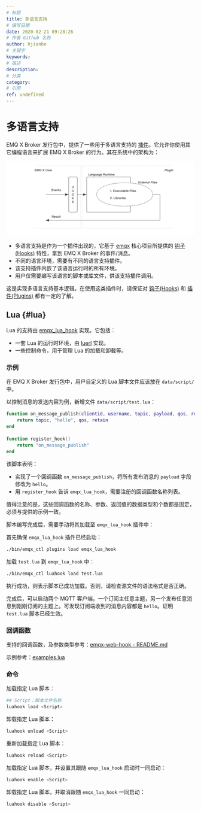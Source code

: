 ```yaml
---
# 标题
title: 多语言支持
# 编写日期
date: 2020-02-21 09:28:26
# 作者 Github 名称
author: hjianbo
# 关键字
keywords:
# 描述
description:
# 分类
category: 
# 引用
ref: undefined
---
```



# 多语言支持

EMQ X Broker 发行包中，提供了一些用于多语言支持的 [插件](plugins.md)。它允许你使用其它编程语言来扩展 EMQ X Broker 的行为。其在系统中的架构为：

![Multiple Language Suppoprt](assets/multiple-lang-arch.png)

- 多语言支持是作为一个插件出现的，它基于 [emqx](https://github.com/emqx/emqx) 核心项目所提供的 [钩子(Hooks)](hooks.md) 特性，拿到 EMQ X Broker 的事件/消息。
- 不同的语言环境，需要有不同的语言支持插件。
- 该支持插件内嵌了该语言运行时的所有环境。
- 用户仅需要编写该语言的脚本或库文件，供该支持插件调用。

这是实现多语言支持基本逻辑。在使用这类插件时，请保证对 [钩子(Hooks)](hooks.md) 和 [插件(Plugins)](plugins.md) 都有一定的了解。

## Lua {#lua}

Lua 的支持由 [emqx_lua_hook](https://github.com/emqx/emqx-lua-hook) 实现。它包括：

- 一套 Lua 的运行时环境，由 [luerl](https://github.com/rvirding/luerl) 实现。
- 一些控制命令，用于管理 Lua 的加载和卸载等。

### 示例

在 EMQ X Broker 发行包中，用户自定义的 Lua 脚本文件应该放在 `data/script/` 中。

以控制消息的发送内容为例，新增文件 `data/script/test.lua`：

``` lua
function on_message_publish(clientid, username, topic, payload, qos, retain)
    return topic, "hello", qos, retain
end

function register_hook()
    return "on_message_publish"
end
```

该脚本表明：

- 实现了一个回调函数 `on_message_publish`，将所有发布消息的 `payload` 字段修改为 `hello`。
- 用 `register_hook` 告诉 `emqx_lua_hook`，需要注册的回调函数名称列表。

值得注意的是，这些回调函数的名称、参数、返回值的数据类型和个数都是固定，必须与提供的示例一致。

脚本编写完成后，需要手动将其加载至 `emqx_lua_hook` 插件中：

首先确保 `emqx_lua_hook` 插件已经启动：

``` bash
./bin/emqx_ctl plugins load emqx_lua_hook
```

加载 `test.lua` 到 `emqx_lua_hook` 中：

```bash
./bin/emqx_ctl luahook load test.lua
```

执行成功，则表示脚本已成功加载。否则，请检查源文件的语法格式是否正确。

完成后，可以启动两个 MQTT 客户端，一个订阅主任意主题，另一个发布任意消息到刚刚订阅的主题上。可发现订阅端收到的消息内容都是 `hello`。证明 `test.lua` 脚本已经生效。

### 回调函数

支持的回调函数，及参数类型参考：[emqx-web-hook - README.md](https://github.com/emqx/emqx-lua-hook/tree/develop#hook-api)

示例参考：[examples.lua](https://github.com/emqx/emqx-lua-hook/blob/develop/examples.lua)

### 命令

加载指定 Lua 脚本：

``` bash
## Script：脚本文件名称
luahook load <Script>
```

卸载指定 Lua 脚本：
``` bash
luahook unload <Script>
```

重新加载指定 Lua 脚本：
``` bash
luahook reload <Script>
```

加载指定 Lua 脚本，并设置其跟随 `emqx_lua_hook` 启动时一同启动：
``` bash
luahook enable <Script>
```

卸载指定 Lua 脚本，并取消跟随 `emqx_lua_hook` 一同启动：
``` bash
luahook disable <Script>
```

